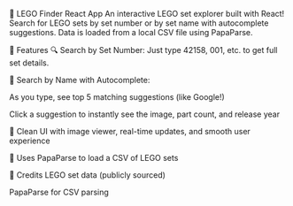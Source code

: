 🧱 LEGO Finder React App
An interactive LEGO set explorer built with React!
Search for LEGO sets by set number or by set name with autocomplete suggestions.
Data is loaded from a local CSV file using PapaParse.

🚀 Features
🔍 Search by Set Number: Just type 42158, 001, etc. to get full set details.

🧠 Search by Name with Autocomplete:

As you type, see top 5 matching suggestions (like Google!)

Click a suggestion to instantly see the image, part count, and release year

🎨 Clean UI with image viewer, real-time updates, and smooth user experience

🧾 Uses PapaParse to load a CSV of LEGO sets


🙌 Credits
LEGO set data (publicly sourced)

PapaParse for CSV parsing


